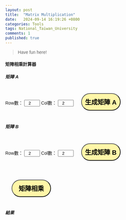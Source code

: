 ```yaml
---
layout: post
title:  "Matrix Multiplication"
date:   2024-09-14 16:19:26 +0800
categories: Tools
tags: National_Taiwan_University
comments: 1
published: true
---
```


> Have fun here!

<html lang="zh-Hant">
<head>
    <meta charset="UTF-8">
    <meta name="viewport" content="width=device-width, initial-scale=1.0">
    <title>矩陣相乘計算器</title>
    <style>
        body {
            font-family: Arial, sans-serif;
        }
        .matrix-container {
            margin-bottom: 20px;
        }
        input[type="number"] {
            width: 50px;
            text-align: center;
        }
        table {
            margin-bottom: 20px;
        }
        td {
            padding: 5px;
        }
        button{
				border-radius: 50px;
				background-color: #fff6a8;
				font-size: 20px;
				border-style: outset; 
				width: 125px;
				height: 55px;
				margin: 20px;
				font-weight: bold;
			}
    </style>
</head>
<body>
    <h4>矩陣相乘計算器</h4>
    <div class="matrix-container">
        <h5>矩陣 A</h5>
        <label for="rowsA">Row數：</label>
        <input type="number" id="rowsA" value="2">
        <label for="colsA">Col數：</label>
        <input type="number" id="colsA" value="2">
        <button onclick="createMatrix('A')">生成矩陣 A</button>
        <div id="matrixA"></div>
    </div>
    <div class="matrix-container">
        <h5>矩陣 B</h5>
        <label for="rowsB">Row數：</label>
        <input type="number" id="rowsB" value="2">
        <label for="colsB">Col數：</label>
        <input type="number" id="colsB" value="2">
        <button onclick="createMatrix('B')">生成矩陣 B</button>
        <div id="matrixB"></div>
    </div>
    <button onclick="multiplyMatrices()">矩陣相乘</button>
    <h5>結果</h5>
    <div id="result"></div>
    <script>
        function createMatrix(matrixId) {
            let rows = document.getElementById(`rows${matrixId}`).value;
            let cols = document.getElementById(`cols${matrixId}`).value;
            let matrixDiv = document.getElementById(`matrix${matrixId}`);
            matrixDiv.innerHTML = '';
            let table = document.createElement('table');
            for (let i = 0; i < rows; i++) {
                let row = document.createElement('tr');
                for (let j = 0; j < cols; j++) {
                    let cell = document.createElement('td');
                    let input = document.createElement('input');
                    input.type = 'number';
                    input.id = `${matrixId}_${i}_${j}`;
                    cell.appendChild(input);
                    row.appendChild(cell);
                }
                table.appendChild(row);
            }
            matrixDiv.appendChild(table);
        }
        function getMatrixData(matrixId) {
            let rows = document.getElementById(`rows${matrixId}`).value;
            let cols = document.getElementById(`cols${matrixId}`).value;
            let matrix = [];
            for (let i = 0; i < rows; i++) {
                let row = [];
                for (let j = 0; j < cols; j++) {
                    let value = document.getElementById(`${matrixId}_${i}_${j}`).value;
                    row.push(parseInt(value));
                }
                matrix.push(row);
            }
            return matrix;
        }
        function multiplyMatrices() {
            let matrixA = getMatrixData('A');
            let matrixB = getMatrixData('B');
            let rowsA = matrixA.length;
            let colsA = matrixA[0].length;
            let rowsB = matrixB.length;
            let colsB = matrixB[0].length;
            if (colsA !== rowsB) {
                document.getElementById('result').innerText = '錯誤！矩陣 A 的列數必須等於矩陣 B 的行數。';
                return;
            }
            let result = [];
            for (let i = 0; i < rowsA; i++) {
                result[i] = [];
                for (let j = 0; j < colsB; j++) {
                    result[i][j] = 0;
                    for (let k = 0; k < colsA; k++) {
                        result[i][j] += matrixA[i][k] * matrixB[k][j];
                    }
                }
            }
            let tableHTML = '<table>';
            for (let i = 0; i < result.length; i++) {
                tableHTML += "<tr>";
                for (let j = 0; j < result[i].length; j++) {
                    tableHTML += `<td>　　${result[i][j]}　　</td>`;
                }
                tableHTML += "</tr>";
            }
            tableHTML += '</table>';
            let resultDiv = document.getElementById('result');
            resultDiv.innerHTML = tableHTML;
        }
    </script>
</body>
</html>
